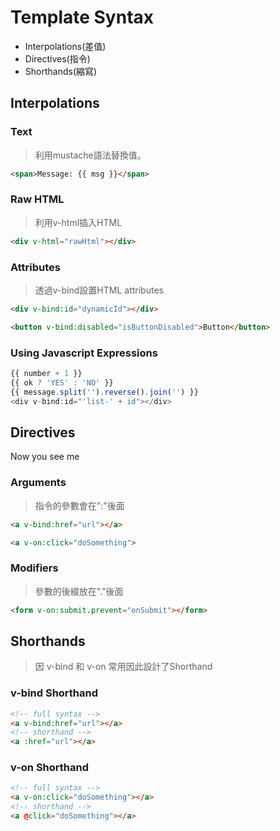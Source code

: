 # Template Syntax
- Interpolations(差值)
- Directives(指令)
- Shorthands(縮寫)

## Interpolations

### Text
>利用mustache語法替換值。

```html
<span>Message: {{ msg }}</span>
```

### Raw HTML
>利用v-html插入HTML

```html
<div v-html="rawHtml"></div>
```

### Attributes
>透過v-bind設置HTML attributes

```html
<div v-bind:id="dynamicId"></div>
```
```html
<button v-bind:disabled="isButtonDisabled">Button</button>
```

### Using Javascript Expressions
```javascript
{{ number + 1 }}
{{ ok ? 'YES' : 'NO' }}
{{ message.split('').reverse().join('') }}
<div v-bind:id="'list-' + id"></div>
```

## Directives

<p v-if="seen">Now you see me</p>

### Arguments
>指令的參數會在":"後面

```html
<a v-bind:href="url"></a>
```
```html
<a v-on:click="doSomething">
```

### Modifiers
>參數的後綴放在"."後面

```html
<form v-on:submit.prevent="onSubmit"></form>
```

## Shorthands
>因 v-bind 和 v-on 常用因此設計了Shorthand

### v-bind Shorthand
```html
<!-- full syntax -->
<a v-bind:href="url"></a>
<!-- shorthand -->
<a :href="url"></a>
```

### v-on Shorthand
```html
<!-- full syntax -->
<a v-on:click="doSomething"></a>
<!-- shorthand -->
<a @click="doSomething"></a>
```